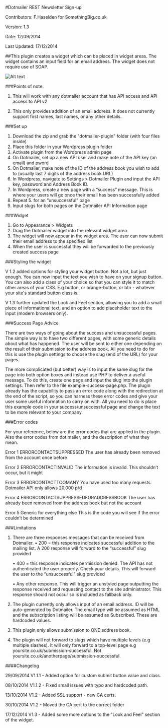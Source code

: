 #Dotmailer REST Newsletter Sign-up

Contributors: F.Haselden for SomethingBig.co.uk

Version: 1.3

Date: 12/09/2014

Last Updated: 17/12/2014


##This plugin creates a widget which can be placed in widget areas. The widget contains an input field for an email address. The widget does not require use of SOAP.

![Alt text](http://i.imgur.com/nu3rD07.png)

###Points of note:

1. This will work with any dotmailer account that has API access and API access to API v2

2. This only provides addition of an email address. It does not currently support first names, last names, or any other details.


###Set up

1. Download the zip and grab the "dotmailer-plugin" folder (with four files inside)
2. Place this folder in your Wordpress plugin folder
3. Activate plugin from the Wordpress admin page
4. On Dotmailer, set up a new API user and make note of the API key (an email) and pword
5. On Dotmailer, make note of the ID of the address book you wish to add to (usually last 7 digits of the address book URL)
6. In Wordpress, navigate to Settings > Dotmailer Plugin and input the API key, password and Address Book ID.
7. In Wordpress, create a new page with a “success” message. This is where your users will go once their email has been successfully added
8. Repeat 5. for an “unsuccessful” page
9. Input slugs for both pages on the Dotmailer API Information page


###Widget

1. Go to Appearance > Widgets
2. Drag the Dotmailer widget into the relevant widget area
3. The widget will now appear in the widget area. The user can now submit their email address to the specified list
4. When the user is successful they will be forwarded to the previously created success page


###Styling the widget

V 1.2 added options for styling your widget button. Not a lot, but just enough. You can now input the text you wish to have on your signup button. You can also add a class of your choice so that you can style it to match other areas of your CSS. E.g button, or orange-button, or btn - whatever your site's standard button class is. 

V 1.3 further updated the Look and Feel section, allowing you to add a small piece of informational text, and an option to add placeholder text to the input (modern browsers only).

###Success Page Advice

There are two ways of going about the success and unsuccessful pages. The simple way is to have two different pages, with some generic details about what has happened. The user will be sent to either one depending on the result of their submission to the address book. All you need to do for this is use the plugin settings to choose the slug (end of the URL) for your pages.

The more complicated (but better) way is to input the same slug for the page into both option boxes and instead use PHP to deliver a useful message. To do this, create one page and input the slug into the plugin settings. Then refer to the file example-success-page.php. The plugin already has the capability to pass an error code along with the redirection at the end of the script, so you can harness these error codes and give your user some useful information to carry on with. All you need to do is place this example code in your success/unsuccessful page and change the text to be more relevant to your company.


###Error codes

For your reference, below are the error codes that are applied in the plugin. Also the error codes from dot mailer, and the description of what they mean.

Error 1		ERRORCONTACTSUPPRESSED		The user has already been removed from the account once before

Error 2		ERRORCONTACTINVALID		The information is invalid. This shouldn’t occur, but it might

Error 3		ERRORCONTACTTOOMANY		You have used too many requests. Dotmailer API only allows 20,000 p/d

Error 4		ERRORCONTACTSUPPRESSEDFORADDRESSBOOK	The user has already been removed from the address book but not the account

Error 5 	Generic for everything else 	This is the code you will see if the error couldn’t be determined



###Limitations

1. There are three responses messages that can be received from Dotmailer. 
	• 200 = this response indicates successful addition to the mailing list. A 200 response will forward to the “successful” slug provided

	• 400 = this response indicates permission denied. The API has not authenticated the user properly. Check your details. This will forward the user to the “unsuccessful” slug provided
	
	• Any other response. This will trigger an unstyled page outputting the response received and requesting contact to the site administrator. This response should not occur so is included as fallback only.
2. The plugin currently only allows input of an email address. ID will be auto-generated by Dotmailer. The email type will be assumed as HTML and the subscription listing will be assumed as Subscribed. These are hardcoded values.
3. This plugin only allows submission to ONE address book.
4. The plugin will not forward to slugs which have multiple levels (e.g multiple slashes). It will only forward to a top-level page e.g yoursite.co.uk/submission-successful. Not yoursite.co.uk/anotherpage/submission-successful.


####Changelog

29/09/2014 V1.1.1 - Added option for custom submit button value and class.

08/10/2014 V1.1.2 - Fixed small issues with typo and hardcoded path.

13/10/2014 V1.2 - Added SSL support - new CA certs.

30/10/2014 V1.2 - Moved the CA cert to the correct folder

17/12/2014 V1.3 - Added some more options to the "Look and Feel" section of the widget.
